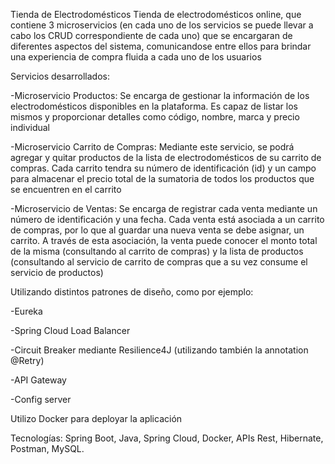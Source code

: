 Tienda de Electrodomésticos
Tienda de electrodomésticos online, que contiene 3 microservicios (en cada uno de los servicios se puede llevar a cabo los CRUD correspondiente de cada uno) que se encargaran de diferentes aspectos del sistema, comunicandose entre ellos para brindar una experiencia de compra fluida a cada uno de los usuarios

Servicios desarrollados:

-Microservicio Productos: Se encarga de gestionar la información de los electrodomésticos disponibles en la plataforma. Es capaz de listar los mismos y proporcionar detalles como código, nombre, marca y precio individual

-Microservicio Carrito de Compras: Mediante este servicio, se podrá agregar y quitar productos de la lista de electrodomésticos de su carrito de compras. Cada carrito tendra su número de identificación (id) y un campo para almacenar el precio total de la sumatoria de todos los productos que se encuentren en el carrito

-Microservicio de Ventas: Se encarga de registrar cada venta mediante un número de identificación y una fecha. Cada venta está asociada a un carrito de compras, por lo que al guardar una nueva venta se debe asignar, un carrito. A través de esta asociación, la venta puede conocer el monto total de la misma (consultando al carrito de compras) y la lista de productos (consultando al servicio de carrito de compras que a su vez consume el servicio de productos)


Utilizando distintos patrones de diseño, como por ejemplo:

-Eureka

-Spring Cloud Load Balancer

-Circuit Breaker mediante Resilience4J (utilizando también la annotation @Retry)

-API Gateway

-Config server

Utilizo Docker para deployar la aplicación

Tecnologías: Spring Boot, Java, Spring Cloud, Docker, APIs Rest, Hibernate, Postman, MySQL.
